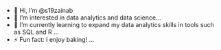 - 👋 Hi, I’m @s19zainab
- 👀 I’m interested in data analytics and data science...
- 🌱 I’m currently learning to expand my data analytics skills in tools such as SQL and R ...
- ⚡ Fun fact: I enjoy baking! ...

<!---
s19zainab/s19zainab is a ✨ special ✨ repository because its `README.md` (this file) appears on your GitHub profile.
You can click the Preview link to take a look at your changes.
--->
